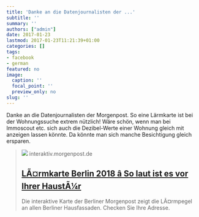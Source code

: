```yaml
---
title: 'Danke an die Datenjournalisten der ...'
subtitle: ''
summary: ''
authors: ["admin"]
date: 2017-01-23
lastmod: 2017-01-23T11:21:39+01:00
categories: []
tags:
- facebook
- german
featured: no
image:
  caption: ''
  focal_point: ''
  preview_only: no
slug: ''
---
```

Danke an die Datenjournalisten der Morgenpost. So eine Lärmkarte ist bei der Wohnungssuche extrem nützlich! Wäre schön, wenn man bei Immoscout etc. sich auch die Dezibel-Werte einer Wohnung gleich mit anzeigen lassen könnte. Da könnte man sich manche Besichtigung gleich ersparen. ﻿
> [![](https://interaktiv.morgenpost.de/laermkarte-berlin/images/thumb_neu.jpg)](http://interaktiv.morgenpost.de/laermkarte-berlin/)
> interaktiv.morgenpost.de
> ## [LÃ¤rmkarte Berlin 2018 â So laut ist es vor Ihrer HaustÃ¼r](http://interaktiv.morgenpost.de/laermkarte-berlin/)
>
>Die interaktive Karte der Berliner Morgenpost zeigt die LÃ¤rmpegel an allen Berliner Hausfassaden. Checken Sie Ihre Adresse.


